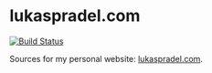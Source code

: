 lukaspradel.com
=====

[![Build Status](https://travis-ci.org/lpradel/lukaspradel.com.svg?branch=dev)](https://travis-ci.org/lpradel/lukaspradel.com)

Sources for my personal website: [lukaspradel.com](http://www.lukaspradel.com).
